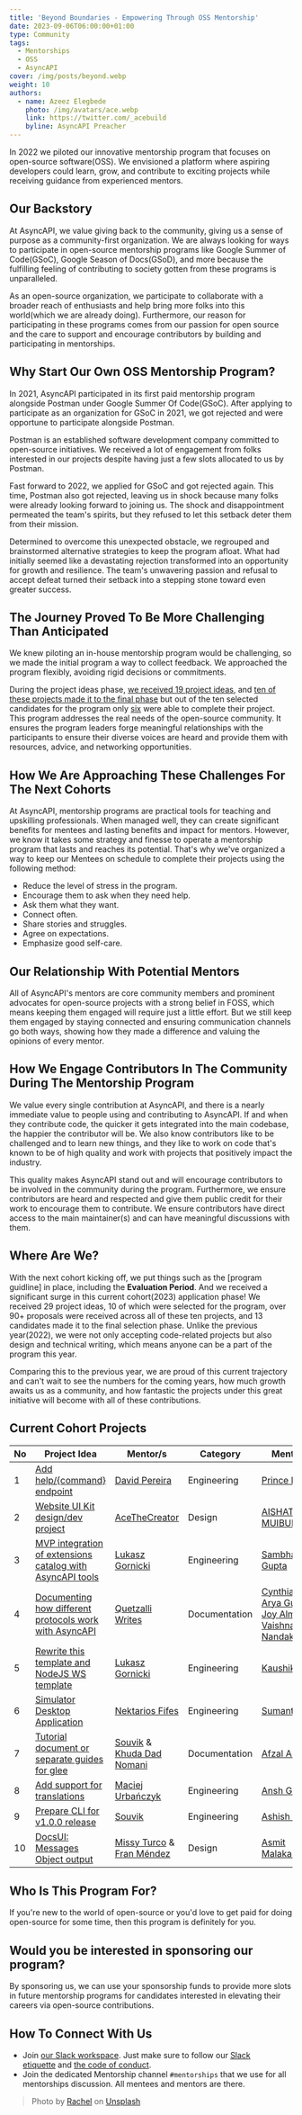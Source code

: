 ```yaml
---
title: 'Beyond Boundaries - Empowering Through OSS Mentorship'
date: 2023-09-06T06:00:00+01:00
type: Community
tags:
  - Mentorships
  - OSS
  - AsyncAPI
cover: /img/posts/beyond.webp
weight: 10
authors:
  - name: Azeez Elegbede
    photo: /img/avatars/ace.webp
    link: https://twitter.com/_acebuild
    byline: AsyncAPI Preacher
---
```


In 2022 we piloted our innovative mentorship program that focuses on open-source software(OSS). We envisioned a platform where aspiring developers could learn, grow, and contribute to exciting projects while receiving guidance from experienced mentors.

## Our Backstory

At AsyncAPI, we value giving back to the community, giving us a sense of purpose as a community-first organization. We are always looking for ways to participate in open-source mentorship programs like Google Summer of Code(GSoC), Google Season of Docs(GSoD), and more because the fulfilling feeling of contributing to society gotten from these programs is unparalleled.

As an open-source organization, we participate to collaborate with a broader reach of enthusiasts and help bring more folks into this world(which we are already doing). Furthermore, our reason for participating in these programs comes from our passion for open source and the care to support and encourage contributors by building and participating in mentorships.

## Why Start Our Own OSS Mentorship Program?

In 2021, AsyncAPI participated in its first paid mentorship program alongside Postman under Google Summer Of Code(GSoC). After applying to participate as an organization for GSoC in 2021, we got rejected and were opportune to participate alongside Postman.

Postman is an established software development company committed to open-source initiatives. We received a lot of engagement from folks interested in our projects despite having just a few slots allocated to us by Postman.

Fast forward to 2022, we applied for GSoC and got rejected again. This time, Postman also got rejected, leaving us in shock because many folks were already looking forward to joining us. The shock and disappointment permeated the team's spirits, but they refused to let this setback deter them from their mission.

Determined to overcome this unexpected obstacle, we regrouped and brainstormed alternative strategies to keep the program afloat. What had initially seemed like a devastating rejection transformed into an opportunity for growth and resilience. The team's unwavering passion and refusal to accept defeat turned their setback into a stepping stone toward even greater success.

## The Journey Proved To Be More Challenging Than Anticipated

We knew piloting an in-house mentorship program would be challenging, so we made the initial program a way to collect feedback. We approached the program flexibly, avoiding rigid decisions or commitments.

During the project ideas phase, [we received 19 project ideas](https://github.com/asyncapi/community/blob/master/mentorship/asyncapi-mentorship/2022/project-ideas.md), and [ten of these projects made it to the final phase](https://github.com/asyncapi/community/blob/master/mentorship/asyncapi-mentorship/2022/README.md) but out of the ten selected candidates for the program only [six](https://github.com/orgs/asyncapi/discussions/577) were able to complete their project. This program addresses the real needs of the open-source community. It ensures the program leaders forge meaningful relationships with the participants to ensure their diverse voices are heard and provide them with resources, advice, and networking opportunities.

## How We Are Approaching These Challenges For The Next Cohorts

At AsyncAPI, mentorship programs are practical tools for teaching and upskilling professionals. When managed well, they can create significant benefits for mentees and lasting benefits and impact for mentors. However, we know it takes some strategy and finesse to operate a mentorship program that lasts and reaches its potential. That's why we've organized a way to keep our Mentees on schedule to complete their projects using the following method:

- Reduce the level of stress in the program.
- Encourage them to ask when they need help.
- Ask them what they want.
- Connect often.
- Share stories and struggles.
- Agree on expectations.
- Emphasize good self-care.

## Our Relationship With Potential Mentors

All of AsyncAPI's mentors are core community members and prominent advocates for open-source projects with a strong belief in FOSS, which means keeping them engaged will require just a little effort. But we still keep them engaged by staying connected and ensuring communication channels go both ways, showing how they made a difference and valuing the opinions of every mentor.

## How We Engage Contributors In The Community During The Mentorship Program

We value every single contribution at AsyncAPI, and there is a nearly immediate value to people using and contributing to AsyncAPI. If and when they contribute code, the quicker it gets integrated into the main codebase, the happier the contributor will be. We also know contributors like to be challenged and to learn new things, and they like to work on code that's known to be of high quality and work with projects that positively impact the industry.

This quality makes AsyncAPI stand out and will encourage contributors to be involved in the community during the program. Furthermore, we ensure contributors are heard and respected and give them public credit for their work to encourage them to contribute. We ensure contributors have direct access to the main maintainer(s) and can have meaningful discussions with them.

## Where Are We?

With the next cohort kicking off, we put things such as the [program guidline] in place, including the **Evaluation Period**. And we received a significant surge in this current cohort(2023) application phase! We received 29 project ideas, 10 of which were selected for the program, over 90+ proposals were received across all of these ten projects, and 13 candidates made it to the final selection phase. Unlike the previous year(2022), we were not only accepting code-related projects but also design and technical writing, which means anyone can be a part of the program this year.

Comparing this to the previous year, we are proud of this current trajectory and can't wait to see the numbers for the coming years, how much growth awaits us as a community, and how fantastic the projects under this great initiative will become with all of these contributions.

## Current Cohort Projects

| No  | Project Idea                                                                                                          | Mentor/s                                                                                   | Category      | Mentee/s                                                                                                                                                                                               |
| --- | --------------------------------------------------------------------------------------------------------------------- | ------------------------------------------------------------------------------------------ | ------------- | ------------------------------------------------------------------------------------------------------------------------------------------------------------------------------------------------------ |
| 1   | [Add help/\{command} endpoint](https://github.com/asyncapi/server-api/issues/144)                                     | [David Pereira](https://github.com/BOLT04)                                                 | Engineering   | [Prince Rajpoot](https://github.com/princerajpoot20)                                                                                                                                                   |
| 2   | [Website UI Kit design/dev project](https://github.com/asyncapi/design-system/issues/4)                               | [AceTheCreator](https://github.com/AceTheCreator)                                          | Design        | [AISHAT MUIBUDEEN](https://github.com/Mayaleeeee)                                                                                                                                                      |
| 3   | [MVP integration of extensions catalog with AsyncAPI tools](https://github.com/asyncapi/extensions-catalog/issues/78) | [Lukasz Gornicki](https://github.com/derberg)                                              | Engineering   | [Sambhav Gupta](https://github.com/sambhavgupta0705)                                                                                                                                                   |
| 4   | [Documenting how different protocols work with AsyncAPI](https://github.com/orgs/asyncapi/discussions/533)            | [Quetzalli Writes](https://github.com/quetzalliwrites)                                     | Documentation | [Cynthia Peter](https://github.com/CynthiaPeter), [Arya Gupta](https://github.com/Arya-Gupta), [Joy Almeida](https://github.com/J0SAL), [Vaishnavi Nandakumar](https://github.com/VaishnaviNandakumar) |
| 5   | [Rewrite this template and NodeJS WS template](https://github.com/asyncapi/nodejs-template/issues/133)                | [Lukasz Gornicki](https://github.com/derberg)                                              | Engineering   | [Kaushik Rishi](https://github.com/kaushik-rishi)                                                                                                                                                      |
| 6   | [Simulator Desktop Application](https://github.com/asyncapi/community/issues/691)                                     | [Nektarios Fifes](https://github.com/NektariosFifes)                                       | Engineering   | [Sumant Tirkey](https://github.com/SumantxD)                                                                                                                                                           |
| 7   | [Tutorial document or separate guides for glee](https://github.com/asyncapi/glee/issues/431)                          | [Souvik](https://github.com/Souvikns) & [Khuda Dad Nomani](https://github.com/KhudaDad414) | Documentation | [Afzal Ansari](https://github.com/afzal442)                                                                                                                                                            |
| 8   | [Add support for translations](https://github.com/asyncapi/website/issues/267)                                        | [Maciej Urbańczyk](https://github.com/magicmatatjahu)                                      | Engineering   | [Ansh Goyal](https://github.com/anshgoyalevil/)                                                                                                                                                        |
| 9   | [Prepare CLI for v1.0.0 release](https://github.com/asyncapi/cli/issues/599)                                          | [Souvik](https://github.com/Souvikns)                                                      | Engineering   | [Ashish Padhy](https://github.com/Shurtu-gal)                                                                                                                                                          |
| 10  | [DocsUI: Messages Object output](https://github.com/asyncapi/asyncapi-react/issues/618)                               | [Missy Turco](https://github.com/mcturco) & [Fran Méndez](https://github.com/fmvilas)      | Design        | [Asmit Malakannawar](https://github.com/asmitbm)                                                                                                                                                       |

## Who Is This Program For?

If you're new to the world of open-source or you'd love to get paid for doing open-source for some time, then this program is definitely for you.

## Would you be interested in sponsoring our program?

By sponsoring us, we can use your sponsorship funds to provide more slots in future mentorship programs for candidates interested in elevating their careers via open-source contributions.

## How To Connect With Us

- Join [our Slack workspace](https://www.asyncapi.com/slack-invite). Just make sure to follow our [Slack etiquette](https://github.com/asyncapi/.github/blob/master/slack-etiquette.md) and [the code of conduct](https://github.com/asyncapi/.github/blob/master/CODE_OF_CONDUCT.md).
- Join the dedicated Mentorship channel `#mentorships` that we use for all mentorships discussion. All mentees and mentors are there.

> Photo by <a href="https://unsplash.com/@noguidebook?utm_source=unsplash&utm_medium=referral&utm_content=creditCopyText">Rachel</a> on <a href="https://unsplash.com/photos/U4zpPfvogJ4?utm_source=unsplash&utm_medium=referral&utm_content=creditCopyText">Unsplash</a>
